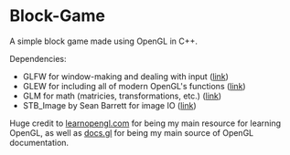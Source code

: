 # Block-Game
A simple block game made using OpenGL in C++.

Dependencies:
* GLFW for window-making and dealing with input ([link](https://www.glfw.org/))
* GLEW for including all of modern OpenGL's functions ([link](http://glew.sourceforge.net/))
* GLM for math (matricies, transformations, etc.) ([link](https://glm.g-truc.net/0.9.9/index.html))
* STB_Image by Sean Barrett for image IO ([link](https://github.com/nothings/stb/blob/master/stb_image.h))

Huge credit to [learnopengl.com](https://learnopengl.com) for being my main resource for learning OpenGL, as well as [docs.gl](http://docs.gl) for being my main source of OpenGL documentation.
